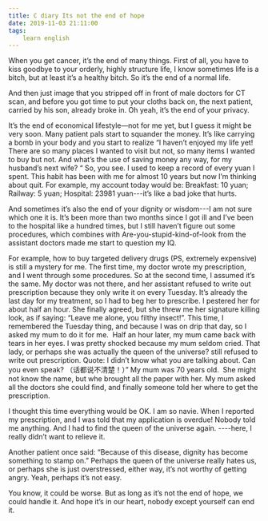 ```yaml
---
title: C diary Its not the end of hope
date: 2019-11-03 21:11:00
tags:
    learn english
---
```

When you
get cancer, it’s the end of many things. First of all, you have to kiss goodbye
to your orderly, highly structure life, I know sometimes life is a bitch, but
at least it’s a healthy bitch. So it’s the end of a normal life. 

And then
just image that you stripped off in front of male doctors for CT scan, and
before you got time to put your cloths back on, the next patient, carried by
his son, already broke in. Oh yeah, it’s the end of your privacy. 

It’s the
end of economical lifestyle—not for me yet, but I guess it might be very soon.
Many patient pals start to squander the money. It’s like carrying a bomb in
your body and you start to realize “I haven’t enjoyed my life yet! There are so
many places I wanted to visit but not, so many items I wanted to buy but not. And
what’s the use of saving money any way, for my husband’s next wife? “ So, you
see. I used to keep a record of every yuan I spent. This habit has been with me
for almost 10 years but now I’m thinking about quit. For example, my account
today would be: Breakfast: 10 yuan; Railway: 5 yuan; Hospital: 23981
yuan---it’s like a bad joke that hurts. 

And
sometimes it’s also the end of your dignity or wisdom---I am not sure which one
it is. It’s been more than two months since I got ill and I’ve been to the
hospital like a hundred times, but I still haven’t figure out some procedures,
which combines with Are-you-stupid-kind-of-look from the assistant doctors made
me start to question my IQ. 

For
example, how to buy targeted delivery drugs (PS, extremely expensive) is still
a mystery for me. The first time, my doctor wrote my prescription, and I went
through some procedures. So at the second time, I assumed it’s the same. My doctor
was not there, and her assistant refused to write out prescription because they
only write it on every Tuesday. It’s already the last day for my treatment, so I
had to beg her to prescribe. I pestered her for about half an hour. She finally
agreed, but she threw me her signature killing look, as if saying: “Leave me
alone, you filthy insect!”. This time, I remembered the Tuesday thing, and
because I was on drip that day, so I asked my mum to do it for me.  Half an hour later, my mum came back with
tears in her eyes. I was pretty shocked because my mum seldom cried. That lady,
or perhaps she was actually the queen of the universe? still refused to write
out prescription. Quote: I didn’t know what you are talking about. Can you even
speak? （话都说不清楚！）” My mum was 70 years old.  She might not know the name, but whe brought
all the paper with her. My mum asked all the doctors she could find, and
finally someone told her where to get the prescription. 

I
thought this time everything would be OK. I am so navie. When I reported my
prescription, and I was told that my application is overdue! Nobody told me
anything. And I had to find the queen of the universe again. ----here, I really
didn’t want to relieve it. 

Another
patient once said: “Because of this disease, dignity has become something to
stamp on.” Perhaps the queen of the universe really hates us, or perhaps she is
just overstressed, either way, it’s not worthy of getting angry. Yeah, perhaps
it’s not easy. 

You
know, it could be worse. But as long as it’s not the end of hope, we could
handle it. And hope it’s in our heart, nobody except yourself can end it. 

 